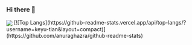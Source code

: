 ### Hi there 👋

<!--
**keyu-tian/keyu-tian** is a ✨ _special_ ✨ repository because its `README.md` (this file) appears on your GitHub profile.

Here are some ideas to get you started:

- 🔭 I’m currently working on ...
- 🌱 I’m currently learning ...
- 👯 I’m looking to collaborate on ...
- 🤔 I’m looking for help with ...
- 💬 Ask me about ...
- 📫 How to reach me: ...
- 😄 Pronouns: ...
- ⚡ Fun fact: ...
-->

<img align="center" src="https://github-readme-stats.vercel.app/api?username=keyu-tian&theme=dracula&bg_color=000&count_private=true" />
[![Top Langs](https://github-readme-stats.vercel.app/api/top-langs/?username=keyu-tian&layout=compact)](https://github.com/anuraghazra/github-readme-stats)
